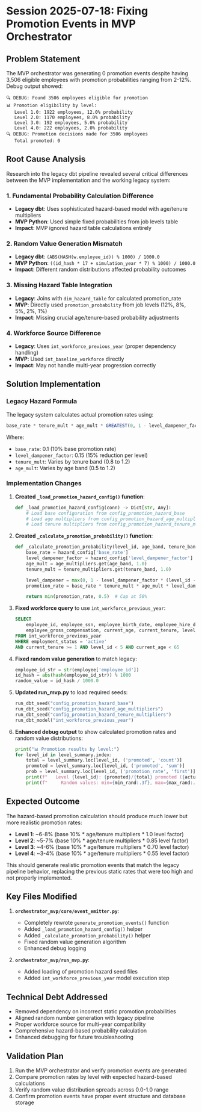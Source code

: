# Session 2025-07-18: Fixing Promotion Events in MVP Orchestrator

## Problem Statement

The MVP orchestrator was generating 0 promotion events despite having 3,506 eligible employees with promotion probabilities ranging from 2-12%. Debug output showed:

```
🔍 DEBUG: Found 3506 employees eligible for promotion
📊 Promotion eligibility by level:
   Level 1.0: 1922 employees, 12.0% probability
   Level 2.0: 1170 employees, 8.0% probability
   Level 3.0: 192 employees, 5.0% probability
   Level 4.0: 222 employees, 2.0% probability
🔍 DEBUG: Promotion decisions made for 3506 employees
   Total promoted: 0
```

## Root Cause Analysis

Research into the legacy dbt pipeline revealed several critical differences between the MVP implementation and the working legacy system:

### 1. **Fundamental Probability Calculation Difference**
- **Legacy dbt**: Uses sophisticated hazard-based model with age/tenure multipliers
- **MVP Python**: Used simple fixed probabilities from job levels table
- **Impact**: MVP ignored hazard table calculations entirely

### 2. **Random Value Generation Mismatch**
- **Legacy dbt**: `(ABS(HASH(w.employee_id)) % 1000) / 1000.0`
- **MVP Python**: `((id_hash * 17 + simulation_year * 7) % 1000) / 1000.0`
- **Impact**: Different random distributions affected probability outcomes

### 3. **Missing Hazard Table Integration**
- **Legacy**: Joins with `dim_hazard_table` for calculated promotion_rate
- **MVP**: Directly used `promotion_probability` from job levels (12%, 8%, 5%, 2%, 1%)
- **Impact**: Missing crucial age/tenure-based probability adjustments

### 4. **Workforce Source Difference**
- **Legacy**: Uses `int_workforce_previous_year` (proper dependency handling)
- **MVP**: Used `int_baseline_workforce` directly
- **Impact**: May not handle multi-year progression correctly

## Solution Implementation

### Legacy Hazard Formula
The legacy system calculates actual promotion rates using:
```sql
base_rate * tenure_mult * age_mult * GREATEST(0, 1 - level_dampener_factor * (level_id - 1))
```

Where:
- `base_rate`: 0.1 (10% base promotion rate)
- `level_dampener_factor`: 0.15 (15% reduction per level)
- `tenure_mult`: Varies by tenure band (0.8 to 1.2)
- `age_mult`: Varies by age band (0.5 to 1.2)

### Implementation Changes

1. **Created `_load_promotion_hazard_config()` function**:
   ```python
   def _load_promotion_hazard_config(conn) -> Dict[str, Any]:
       # Load base configuration from config_promotion_hazard_base
       # Load age multipliers from config_promotion_hazard_age_multipliers
       # Load tenure multipliers from config_promotion_hazard_tenure_multipliers
   ```

2. **Created `_calculate_promotion_probability()` function**:
   ```python
   def _calculate_promotion_probability(level_id, age_band, tenure_band, hazard_config):
       base_rate = hazard_config['base_rate']
       level_dampener_factor = hazard_config['level_dampener_factor']
       age_mult = age_multipliers.get(age_band, 1.0)
       tenure_mult = tenure_multipliers.get(tenure_band, 1.0)

       level_dampener = max(0, 1 - level_dampener_factor * (level_id - 1))
       promotion_rate = base_rate * tenure_mult * age_mult * level_dampener

       return min(promotion_rate, 0.5)  # Cap at 50%
   ```

3. **Fixed workforce query** to use `int_workforce_previous_year`:
   ```sql
   SELECT
       employee_id, employee_ssn, employee_birth_date, employee_hire_date,
       employee_gross_compensation, current_age, current_tenure, level_id
   FROM int_workforce_previous_year
   WHERE employment_status = 'active'
   AND current_tenure >= 1 AND level_id < 5 AND current_age < 65
   ```

4. **Fixed random value generation** to match legacy:
   ```python
   employee_id_str = str(employee['employee_id'])
   id_hash = abs(hash(employee_id_str)) % 1000
   random_value = id_hash / 1000.0
   ```

5. **Updated run_mvp.py** to load required seeds:
   ```python
   run_dbt_seed("config_promotion_hazard_base")
   run_dbt_seed("config_promotion_hazard_age_multipliers")
   run_dbt_seed("config_promotion_hazard_tenure_multipliers")
   run_dbt_model("int_workforce_previous_year")
   ```

6. **Enhanced debug output** to show calculated promotion rates and random value distributions:
   ```python
   print("📊 Promotion results by level:")
   for level_id in level_summary.index:
       total = level_summary.loc[level_id, ('promoted', 'count')]
       promoted = level_summary.loc[level_id, ('promoted', 'sum')]
       prob = level_summary.loc[level_id, ('promotion_rate', 'first')]
       print(f"   Level {level_id}: {promoted}/{total} promoted ({actual_rate:.1%} actual vs {prob:.1%} expected)")
       print(f"     Random values: min={min_rand:.3f}, max={max_rand:.3f}, mean={mean_rand:.3f}")
   ```

## Expected Outcome

The hazard-based promotion calculation should produce much lower but more realistic promotion rates:

- **Level 1**: ~6-8% (base 10% * age/tenure multipliers * 1.0 level factor)
- **Level 2**: ~5-7% (base 10% * age/tenure multipliers * 0.85 level factor)
- **Level 3**: ~4-6% (base 10% * age/tenure multipliers * 0.70 level factor)
- **Level 4**: ~3-4% (base 10% * age/tenure multipliers * 0.55 level factor)

This should generate realistic promotion events that match the legacy pipeline behavior, replacing the previous static rates that were too high and not properly implemented.

## Key Files Modified

1. **`orchestrator_mvp/core/event_emitter.py`**:
   - Completely rewrote `generate_promotion_events()` function
   - Added `_load_promotion_hazard_config()` helper
   - Added `_calculate_promotion_probability()` helper
   - Fixed random value generation algorithm
   - Enhanced debug logging

2. **`orchestrator_mvp/run_mvp.py`**:
   - Added loading of promotion hazard seed files
   - Added `int_workforce_previous_year` model execution step

## Technical Debt Addressed

- Removed dependency on incorrect static promotion probabilities
- Aligned random number generation with legacy pipeline
- Proper workforce source for multi-year compatibility
- Comprehensive hazard-based probability calculation
- Enhanced debugging for future troubleshooting

## Validation Plan

1. Run the MVP orchestrator and verify promotion events are generated
2. Compare promotion rates by level with expected hazard-based calculations
3. Verify random value distribution spreads across 0.0-1.0 range
4. Confirm promotion events have proper event structure and database storage
